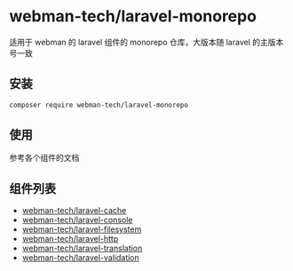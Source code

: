 # webman-tech/laravel-monorepo

适用于 webman 的 laravel 组件的 monorepo 仓库，大版本随 laravel 的主版本号一致

## 安装

```bash
composer require webman-tech/laravel-monorepo
```

## 使用

参考各个组件的文档

## 组件列表

<!-- packages:start -->
- [webman-tech/laravel-cache](./src/LaravelCache/README.md)
- [webman-tech/laravel-console](./src/LaravelConsole/README.md)
- [webman-tech/laravel-filesystem](./src/LaravelFilesystem/README.md)
- [webman-tech/laravel-http](./src/LaravelHttp/README.md)
- [webman-tech/laravel-translation](./src/LaravelTranslation/README.md)
- [webman-tech/laravel-validation](./src/LaravelValidation/README.md)
<!-- packages:end -->
